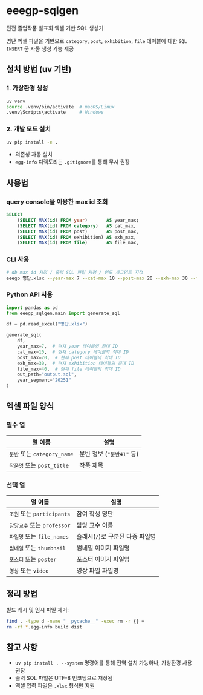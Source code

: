 # eeegp-sqlgen

전전 졸업작품 발표회 엑셀 기반 SQL 생성기

명단 엑셀 파일을 기반으로 `category`, `post`, `exhibition`, `file` 테이블에 대한 `SQL INSERT` 문 자동 생성 기능 제공

## 설치 방법 (uv 기반)

### 1. 가상환경 생성

```bash
uv venv
source .venv/bin/activate  # macOS/Linux
.venv\Scripts\activate     # Windows
```

### 2. 개발 모드 설치

```bash
uv pip install -e .
```

- 의존성 자동 설치
- `egg-info` 디렉토리는 `.gitignore`를 통해 무시 권장

## 사용법

### query console을 이용한 max id 조회

```sql
SELECT
    (SELECT MAX(id) FROM year)       AS year_max;
    (SELECT MAX(id) FROM category)   AS cat_max,
    (SELECT MAX(id) FROM post)       AS post_max,
    (SELECT MAX(id) FROM exhibition) AS exh_max,
    (SELECT MAX(id) FROM file)       AS file_max,
```

### CLI 사용

```bash
# db max id 지정 / 출력 SQL 파일 지정 / 연도 세그먼트 지정
eeegp 명단.xlsx --year-max 7 --cat-max 10 --post-max 20 --exh-max 30 --file-max 40 -o output.sql --year 20252
```

### Python API 사용

```python
import pandas as pd
from eeegp_sqlgen.main import generate_sql

df = pd.read_excel("명단.xlsx")

generate_sql(
    df,
    year_max=7,  # 현재 year 테이블의 최대 ID
    cat_max=10,  # 현재 category 테이블의 최대 ID
    post_max=20,  # 현재 post 테이블의 최대 ID
    exh_max=30,  # 현재 exhibition 테이블의 최대 ID
    file_max=40,  # 현재 file 테이블의 최대 ID
    out_path="output.sql",
    year_segment="20251"
)
```

## 엑셀 파일 양식

### 필수 열

| 열 이름                     | 설명                      |
| --------------------------- | ------------------------- |
| `분반` 또는 `category_name` | 분반 정보 (`"분반41"` 등) |
| `작품명` 또는 `post_title`  | 작품 제목                 |

### 선택 열

| 열 이름                     | 설명                             |
| --------------------------- | -------------------------------- |
| `조원` 또는 `participants`  | 참여 학생 명단                   |
| `담당교수` 또는 `professor` | 담당 교수 이름                   |
| `파일명` 또는 `file_names`  | 슬래시(`/`)로 구분된 다중 파일명 |
| `썸네일` 또는 `thumbnail`   | 썸네일 이미지 파일명             |
| `포스터` 또는 `poster`      | 포스터 이미지 파일명             |
| `영상` 또는 `video`         | 영상 파일 파일명                 |

## 정리 방법

빌드 캐시 및 임시 파일 제거:

```bash
find . -type d -name "__pycache__" -exec rm -r {} +
rm -rf *.egg-info build dist
```

## 참고 사항

- `uv pip install . --system` 명령어를 통해 전역 설치 가능하나, 가상환경 사용 권장
- 출력 SQL 파일은 UTF-8 인코딩으로 저장됨
- 엑셀 입력 파일은 `.xlsx` 형식만 지원
